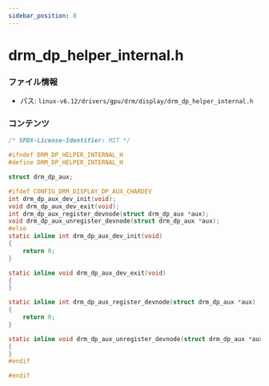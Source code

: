 ```yaml
---
sidebar_position: 8
---
```

# drm_dp_helper_internal.h

### ファイル情報

- パス: `linux-v6.12/drivers/gpu/drm/display/drm_dp_helper_internal.h`

### コンテンツ

```h
/* SPDX-License-Identifier: MIT */

#ifndef DRM_DP_HELPER_INTERNAL_H
#define DRM_DP_HELPER_INTERNAL_H

struct drm_dp_aux;

#ifdef CONFIG_DRM_DISPLAY_DP_AUX_CHARDEV
int drm_dp_aux_dev_init(void);
void drm_dp_aux_dev_exit(void);
int drm_dp_aux_register_devnode(struct drm_dp_aux *aux);
void drm_dp_aux_unregister_devnode(struct drm_dp_aux *aux);
#else
static inline int drm_dp_aux_dev_init(void)
{
	return 0;
}

static inline void drm_dp_aux_dev_exit(void)
{
}

static inline int drm_dp_aux_register_devnode(struct drm_dp_aux *aux)
{
	return 0;
}

static inline void drm_dp_aux_unregister_devnode(struct drm_dp_aux *aux)
{
}
#endif

#endif

```
